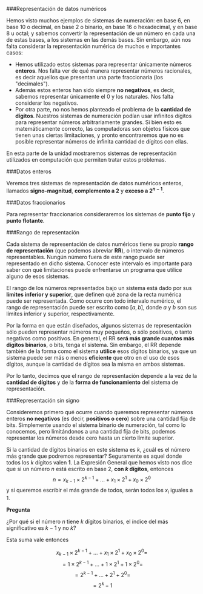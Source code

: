 
###Representación de datos numéricos

Hemos visto muchos ejemplos de sistemas de numeración: en base 6, en base 10 o decimal, en base 2 o binario, en base 16 o hexadecimal, y en base 8 u octal; y sabemos convertir la representación de un número en cada una de estas bases, a los sistemas en las demás bases. Sin embargo, aún nos falta considerar la representación numérica de muchos e importantes casos:  

- Hemos utilizado estos sistemas para representar únicamente números <b>enteros</b>. Nos falta ver de qué manera representar números racionales, es decir aquellos que presentan una parte fraccionaria (los "decimales").
- Además estos enteros han sido siempre **no negativos**, es decir, sabemos representar únicamente el 0 y los naturales. Nos falta considerar los negativos.
- Por otra parte, no nos hemos planteado el problema de la **cantidad de dígitos**. Nuestros sistemas de numeración podían usar infinitos dígitos para representar números arbitrariamente grandes. Si bien esto es matemáticamente correcto, las computadoras son objetos físicos que tienen unas ciertas limitaciones, y pronto encontraremos que no es posible representar números de infinita cantidad de dígitos con ellas. 

En esta parte de la unidad mostraremos sistemas de representación utilizados en computación que permiten tratar estos problemas.




###Datos enteros

Veremos tres sistemas de representación de datos numéricos enteros, llamados **signo-magnitud**, **complemento a 2** y **exceso a $2^{n-1}$**.

###Datos fraccionarios

Para representar fraccionarios consideraremos los sistemas de **punto fijo** y **punto flotante**.


###Rango de representación

Cada sistema de representación de datos numéricos tiene su propio **rango de representación** (que podemos abreviar **RR**), o intervalo de números representables. Nungún número fuera de este rango puede ser representado en dicho sistema. Conocer este intervalo es importante para saber con qué limitaciones puede enfrentarse un programa que utilice alguno de esos sistemas.

El rango de los números representados bajo un sistema está dado por sus **límites inferior y superior**, que definen qué zona de la recta numérica puede ser representada.  Como ocurre con todo intervalo numérico, el rango de representación puede ser escrito como $[a, b]$, donde $a$ y $b$ son sus límites inferior y superior, respectivamente. 

Por la forma en que están diseñados, algunos sistemas de representación sólo pueden representar números muy pequeños, o sólo positivos, o tanto negativos como positivos.  En general, el RR **será más grande cuantos más dígitos binarios**, o bits, tenga el sistema. Sin embargo, el RR depende también de la forma como el sistema **utilice** esos dígitos binarios, ya que un sistema puede ser más o menos **eficiente** que otro en el uso de esos dígitos, aunque la cantidad de dígitos sea la misma en ambos sistemas.

Por lo tanto, decimos que el rango de representación depende a la vez de la **cantidad de dígitos** y de la **forma de funcionamiento** del sistema de representación. 


###Representación sin signo

Consideremos primero qué ocurre cuando queremos representar números enteros **no negativos** (es decir, **positivos o cero**) sobre una cantidad fija de bits. Simplemente usando el sistema binario de numeración, tal como lo conocemos, pero limitándonos a una cantidad fija de bits, podemos representar los números desde cero hasta un cierto límite superior. 

Si la cantidad de dígitos binarios en este sistema es $k$, ¿cuál es el número más grande que podremos representar? Seguramente es aquel donde todos los $k$ dígitos valen **1**. La Expresión General que hemos visto nos dice que si un número $n$ está escrito en base 2, **con $k$ dígitos**, entonces 
$$n = x_{k-1}\times 2^{k-1} + ... + x_1\times2^1+x_0\times2^0$$ 
y si queremos escribir el más grande de todos, serán todos los $x_i$ iguales a 1.

**Pregunta**

¿Por qué si el número $n$ tiene $k$ dígitos binarios, el índice del más significativo es $k-1$ y no $k$?

Esta suma vale entonces 

$$ x_{k-1}\times 2^{k-1} + ... + x_1\times2^1+x_0\times2^0 = $$ 
$$  = 1\times 2^{k-1} + ... + 1\times2^1+1\times2^0 = $$ 
$$  = 2^{k-1} + ... + 2^1+2^0 = $$ 
$$  = 2^{k}-1 $$ 


